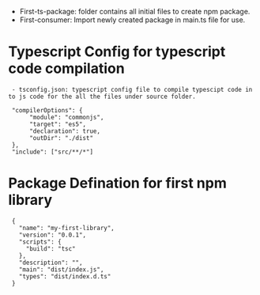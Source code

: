 - First-ts-package: folder contains all initial files to create npm package.
- First-consumer: Import newly created package in main.ts file for use.

# Typescript Config for typescript code compilation
     - tsconfig.json: typescript config file to compile typescipt code in to js code for the all the files under source folder.
     
     "compilerOptions": {
          "module": "commonjs",
          "target": "es5",
          "declaration": true,
          "outDir": "./dist"
     },
     "include": ["src/**/*"]

# Package Defination for first npm library
     {
       "name": "my-first-library",
       "version": "0.0.1",
       "scripts": {
         "build": "tsc"
       },
       "description": "",
       "main": "dist/index.js",
       "types": "dist/index.d.ts"
     }
